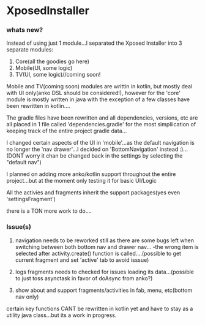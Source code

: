 # XposedInstaller

### whats new?

Instead of using just 1 module...I separated the Xposed Installer into 3 separate modules:

1. Core(all the goodies go here)
2. Mobile(UI, some logic)
3. TV(UI, some logic)//coming soon!

Mobile and TV(coming soon) modules are writtin in kotlin, but mostly deal with UI only(anko DSL should be considered!), however for the 'core' module is mostly written in java with the exception of a few classes have been rewritten in kotlin....

The gradle files have been rewritten and all dependencies, versions, etc are all placed in 1 file called 'dependencies.gradle' for the most simpliication of keeping track of the entire project gradle data...

I changed certain aspects of the UI in 'mobile'...as the default navigation is no longer the 'nav drawer'...I decided on 'BottomNavigation' instead :)...(DONT worry it chan be changed back in the settings by selecting the "default nav")

I planned on adding more anko/kotlin support throughout the entire project...but at the moment only testing it for basic UI/Logic

All the activies and fragments inherit the support packages(yes even 'settingsFragment')

there is a TON more work to do....
 
### Issue(s)
1. navigation needs to be reworked still as there are some bugs left when switching between both bottom nav and drawer nav...
-the wrong item is selected after activity.create() function is called....(possible to get current fragment and set 'active' tab to avoid isssue)

2. logs fragments needs to checked for issues loading its data...(possible to just toss asynctask in favor of doAsync from anko?)
3. show about and support fragments/activities in fab, menu, etc(bottom nav only)


certain key functions CANT be rewritten in kotlin yet and have to stay as a utility java class...but its a work in progress.
